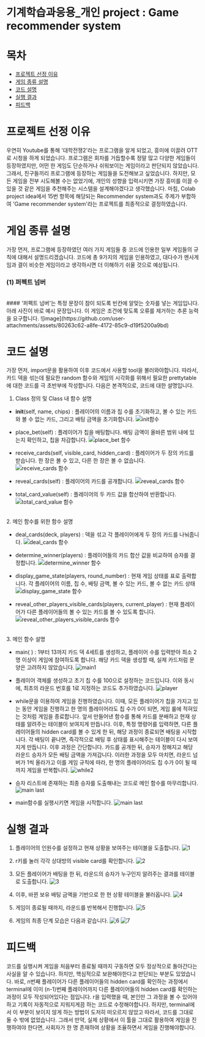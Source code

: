 # 기계학습과응용_개인 project : Game recommender system
# 목차
- [프로젝트 선정 이유](#프로젝트-선정-이유)
- [게임 종류 설명](#게임-종류-설명)
- [코드 설명](#코드-설명)
- [실행 결과](#실행-결과)
- [피드백](#피드백)

# 프로젝트 선정 이유
#### 
우연히 Youtube를 통해 '대학전쟁2'라는 프로그램을 알게 되었고, 흥미에 이끌려 OTT로 시청을 하게 되었습니다. 프로그램은 회차를 거듭할수록 정말 많고 다양한 게임들이 등장하였지만, 어떤 한 게임도 단순하거나 쉬워보이는 게임이라고 판단되지 않았습니다. 그래서, 친구들끼리 프로그램에 등장하는 게임들을 도전해보고 싶었습니다. 하지만, 모든 게임을 전부 시도해볼 수는 없었기에, 개인의 성향을 입력시키면 가장 흥미를 이끌 수 있을 것 같은 게임을 추천해주는 시스템을 설계해야겠다고 생각했습니다. 마침, Colab project idea에서 15번 항목에 해당되는 Recommender system과도 주제가 부합하여 'Game recommender system'라는 프로젝트를 최종적으로 결정하였습니다.

# 게임 종류 설명
####
가장 먼저, 프로그램에 등장하였던 여러 가지 게임들 중 코드에 인용한 일부 게임들의 규칙에 대해서 설명드리겠습니다. 코드에 총 9가지의 게임을 인용하였고, 대다수가 멘사게임과 결이 비슷한 게임이라고 생각하시면 더 이해하기 쉬울 것으로 예상됩니다.
<br>
### (1) 퍼펙트 넘버
<br>
#### 
'퍼펙트 넘버'는 특정 문장이 참이 되도록 빈칸에 알맞는 숫자를 넣는 게임입니다. 아래 사진이 바로 예시 문장입니다. 이 게임은 조건에 맞도록 오류를 제거하는 추론 능력을 요구합니다.
![image](https://github.com/user-attachments/assets/80263c62-a8fe-4172-85c9-d19f5200a9bd)

# 코드 설명

가장 먼저, import문을 활용하여 이후 코드에서 사용할 tool을 불러와야합니다. 따라서, 카드 덱을 섞는데 필요한 random 함수와 게임의 시각화를 위해서 필요한 prettytable에 대한 코드를 극 초반부에 작성합니다. 다음은 본격적으로, 코드에 대한 설명입니다.

1. Class 정의 및 Class 내 함수 설명
   
  - __init__(self, name, chips) : 플레이어의 이름과 칩 수를 초기화하고, 볼 수 있는 카드와 볼 수 없는 카드, 그리고 배팅 금액을 초기화합니다.
  ![init함수](https://github.com/moad20/project/assets/163985965/87d40a9f-7b22-415e-a097-53d715da3e25)

  - place_bet(self) : 플레이어가 칩을 배팅합니다. 배팅 금액이 올바른 범위 내에 있는지 확인하고, 칩을 차감합니다.
  ![place_bet 함수](https://github.com/moad20/project/assets/163985965/242685e9-85ce-45e8-9019-a51c8361d829)

  - receive_cards(self, visible_card, hidden_card) : 플레이어가 두 장의 카드를 받습니다. 한 장은 볼 수 있고, 다른 한 장은 볼 수 없습니다.
![receive_cards 함수](https://github.com/moad20/project/assets/163985965/67772d7d-64d2-4f1d-b51d-6cd3675583bd)

  - reveal_cards(self) : 플레이어의 카드를 공개합니다.
![reveal_cards 함수](https://github.com/moad20/project/assets/163985965/ca859344-a6b8-435d-a38f-71049f91e274)

  - total_card_value(self) : 플레이어의 두 카드 값을 합산하여 반환합니다.
    ![total_card_value 함수](https://github.com/moad20/project/assets/163985965/6d6ea470-e807-4900-a3fd-21cf738a324f)

<br>
2. 메인 함수를 위한 함수 설명

  - deal_cards(deck, players) : 덱을 섞고 각 플레이어에게 두 장의 카드를 나눠줍니다.
  ![deal_cards 함수](https://github.com/moad20/project/assets/163985965/6b4d15f4-90c9-4748-a4e6-31002faf8962)

  - determine_winner(players) : 플레이어들의 카드 합산 값을 비교하여 승자를 결정합니다.
  ![determine_winner 함수](https://github.com/moad20/project/assets/163985965/333beb85-7188-430a-ac6c-9f8b6b1f8394)

  - display_game_state(players, round_number) : 현재 게임 상태를 표로 출력합니다. 각 플레이어의 이름, 칩 수, 배팅 금액, 볼 수 있는 카드, 볼 수 없는 카드 상태
  ![display_game_state 함수](https://github.com/moad20/project/assets/163985965/97e03a81-6bf3-4569-896c-eb2c327376a9)

  - reveal_other_players_visible_cards(players, current_player) : 현재 플레이어가 다른 플레이어들의 볼 수 있는 카드를 볼 수 있도록 합니다.
    ![reveal_other_players_visible_cards 함수](https://github.com/moad20/project/assets/163985965/6d8fe310-63e1-409f-8917-19fbc8c87f9b)

<br>
3. 메인 함수 설명
  
  - main( ) : 1부터 13까지 카드 덱 4세트를 생성하고, 플레이어 수를 입력받아 최소 2명 이상이 게임에 참여하도록 합니다. 해당 카드 덱을 생성할 때, 실제 카드처럼 문양은 고려하지 않았습니다.
  ![main1](https://github.com/moad20/project/assets/163985965/919e1678-9290-486c-af36-ea1338075480)

  - 플레이어 객체를 생성하고 초기 칩 수를 100으로 설정하는 코드입니다. 이와 동시에, 최초의 라운드 번호를 1로 지정하는 코드도 추가하였습니다.
    ![player](https://github.com/moad20/project/assets/163985965/961ee438-d3e9-491b-a601-cec0b4d0b0ef)

  - while문을 이용하여 게임을 진행하였습니다. 이때, 모든 플레이어가 칩을 가지고 있는 동안 게임을 진행하고 한 명의 플레이어라도 칩 수가 0이 되면, 게임 룰에 적혀있는 것처럼 게임을 종료합니다. 앞서 만들어낸 함수를 통해 카드를 분배하고 현재 상태를 알려주는 테이블이 보여지게 만듭니다. 이후, 특정 명령어를 입력하면, 다른 플레이어들의 hidden card를 볼 수 있게 한 뒤, 해당 과정이 종료되면 배팅을 시작합니다. 각 배팅이 끝나면, 즉각적으로 배팅 후 상태를 표시해주는 테이블이 다시 보여지게 만듭니다. 이후 과정은 간단합니다. 카드를 공개한 뒤, 승자가 정해지고 해당 라운드 승자가 모든 배팅 금액을 가져갑니다. 이러한 과정을 모두 마치면, 라운드 넘버가 1씩 올라가고 이를 게임 규칙에 따라, 한 명의 플레이어라도 칩 수가 0이 될 때까지 게임을 반복합니다.
  ![while2](https://github.com/moad20/project/assets/163985965/538af4da-fae9-4349-bf6a-44dd1e6f3e19)

  - 승자 리스트에 존재하는 최종 승자를 도출해내는 코드로 메인 함수를 마무리합니다.
  ![main last](https://github.com/moad20/project/assets/163985965/7c2277e6-e09f-40de-9193-024ebbf20d70)

  - main함수를 실행시키면 게임을 시작합니다.
  ![main last](https://github.com/moad20/project/assets/163985965/559c288a-1e90-4279-8a7b-71673d8191c5)

# 실행 결과

1. 플레이어의 인원수를 설정하고 현재 상황을 보여주는 테이블을 도출합니다.
![1](https://github.com/moad20/project/assets/163985965/79dce09f-cc7a-4416-8bfc-0c9ba5b78b72)

2. r키를 눌러 각각 상대방의 visible card를 확인합니다.
![2](https://github.com/moad20/project/assets/163985965/051e674e-5860-423f-8b06-63393fb8c114)

3. 모든 플레이어가 배팅을 한 뒤, 라운드의 승자가 누구인지 알려주는 결과를 테이블로 도출합니다.
![3](https://github.com/moad20/project/assets/163985965/34b0bcd6-d4c3-4672-8569-24c1062a96ea)

4. 이후, 바뀐 보유 배팅 금액을 기반으로 한 현 상황 테이블을 불러옵니다.
![4](https://github.com/moad20/project/assets/163985965/01f7b81d-7df7-4403-8a6e-da1345b27db1)

5. 게임이 종료될 때까지, 라운드를 반복해서 진행합니다.
![5](https://github.com/moad20/project/assets/163985965/38d96bc8-ccf1-42d8-9ed7-9f3dae19cda9)

6. 게임의 최종 단계 모습은 다음과 같습니다.
![6](https://github.com/moad20/project/assets/163985965/6eb1ed75-a17d-44af-9667-12518f96c358)
![7](https://github.com/moad20/project/assets/163985965/6fbdf627-5daf-4d61-8c90-9713941cda89)

# 피드백
####
코드를 실행시켜 게임을 처음부터 종료될 때까지 구동하면 모두 정상적으로 돌아간다는 사실을 알 수 있습니다. 하지만, 핵심적으로 보완해야한다고 판단되는 부분도 있었습니다. 바로, n번째 플레이어가 다른 플레이어들의 hidden card를 확인하는 과정에서 terminal에 이미 (n-1)번째 플레이어까지 다른 플레이어들의 hidden card를 확인하는 과정이 모두 작성되어있다는 점입니다. r을 입력했을 때, 본인만 그 과정을 볼 수 있어야하고 기록이 자동적으로 지워지게끔 하는 코드로 수정해야합니다. 하지만, terminal에서 이 부분이 보이지 않게 하는 방법이 도저히 떠오르지 않았고 따라서, 코드를 그대로 둘 수 밖에 없었습니다. 그래서 만약, 실제 상황에서 이 툴을 그대로 활용하여 게임을 진행하여야 한다면, 사회자가 한 명 존재하여 상황을 조율하면서 게임을 진행해야합니다.

